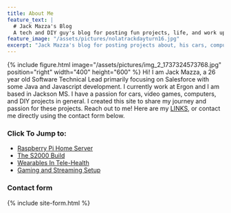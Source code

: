 ```yaml
---
title: About Me
feature_text: |
  # Jack Mazza's Blog
  A tech and DIY guy's blog for posting fun projects, life, and work updates.
feature_image: "/assets/pictures/nolatrackdayturn16.jpg" 
excerpt: "Jack Mazza's blog for posting projects about, his cars, computers, life, and work updates."
---
```

{% include figure.html image="/assets/pictures/img_2_1737324573768.jpg" position="right" width="400" height="600" %} Hi! I am Jack Mazza, a 26 year old Software Technical Lead primarily focusing on Salesforce with some Java and Javascript development. I currently work at Ergon and I am based in Jackson MS. I have a passion for cars, video games, computers, and DIY projects in general. I created this site to share my journey and passion for these projects. Reach out to me! Here are my [LINKS](https://links.jackmazza.xyz/@jackmazza), or contact me directly using the contact form below.




### Click To Jump to:

* [Raspberry Pi Home Server](/categories#raspberry-pi/)
* [The S2000 Build](/categories#s2000)
* [Wearables In Tele-Health](/categories#research)
* [Gaming and Streaming Setup](/categories#gaming-setup)


### Contact form

{% include site-form.html %}
